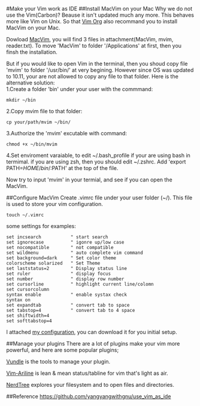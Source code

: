 #Make your Vim work as IDE
##Install MacVim on your Mac
Why we do not use the Vim(Carbon)? Beause it isn't updated much any more. This behaves more like Vim on Unix. So that [Vim Org](http://www.vim.org) also recommand you to install MacVim on your Mac. 
	
Dowload [MacVim](https://github.com/macvim-dev/macvim), you will find 3 files in attachment(MacVim, mvim, reader.txt). To move 'MacVim' to folder '/Applications' at first, then you finsh the installation.	

But if you would like to open Vim in the terminal, then you shoud copy file 'mvim' to folder '/usr/bin/' at very begining. However since OS was updated to 10.11, your are not allowed to copy any file to that folder. Here is the alternative solution: 	
1.Create a folder 'bin' under your user with the commmand:
	
	mkdir ~/bin
	 	
2.Copy mvim file to that folder:	
	
	cp your/path/mvim ~/bin/
	
3.Authorize the 'mvim' excutable with command:
	
	chmod +x ~/bin/mvim
	
4.Set enviroment varaiable, to edit ~/.bash_profile if your are using bash in termimal. if you are using zsh, then you should edit ~/.zshrc. Add 'export PATH=$HOME/bin/:$PATH' at the top of the file.


Now try to input 'mvim' in your termial, and see if you can open the MacVim.

##Configure MacVim
Create .vimrc file under your user folder (~/). This file is used to store your vim configuration.  
	 
	touch ~/.vimrc

some settings for examples: 
	
	set incsearch     		" start search 
	set ignorecase    		" igonre up/low case 
	set nocompatible  		" not compatible 
	set wildmenu			" auto complete vim command
	set background=dark		" Set color theme
	colorscheme solarized	" Set Theme
 	set laststatus=2 		" Display status line
 	set ruler 				" display focus
 	set number				" display row number
 	set cursorline 			" highlight current line/colomn
	set cursorcolumn 	 
	syntax enable			" enable systax check
	syntax on
	set expandtab 			" convert tab to space
	set tabstop=4			" convert tab to 4 space
	set shiftwidth=4
	set softtabstop=4

I attached [my configuration](.vimrc), you can download it for you initial setup.
	
	
##Manage your plugins
There are a lot of plugins make your vim more powerful, and here are some popular plugins;

[Vundle](https://github.com/VundleVim/Vundle.vim) is the tools to manage your plugin.

[Vim-Ariline](https://github.com/vim-airline/vim-airline) is lean & mean status/tabline for vim that's light as air.

[NerdTree](https://github.com/scrooloose/nerdtree) explores your filesystem and to open files and directories.

##Reference
https://github.com/yangyangwithgnu/use_vim_as_ide
